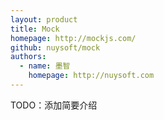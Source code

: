 ```yaml
---
layout: product
title: Mock
homepage: http://mockjs.com/
github: nuysoft/mock
authors:
  - name: 墨智
    homepage: http://nuysoft.com
---
```


TODO：添加简要介绍